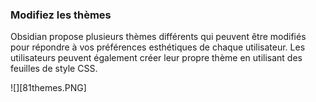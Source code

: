 ### Modifiez les thèmes 
Obsidian propose plusieurs thèmes différents qui peuvent être modifiés pour répondre  à vos  préférences esthétiques de chaque utilisateur. Les utilisateurs peuvent également créer leur propre thème en utilisant des feuilles de style CSS. 

![][81themes.PNG]